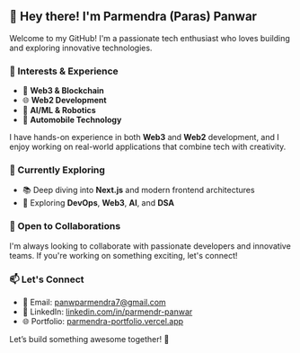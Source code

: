 ## 👋 Hey there! I'm Parmendra (Paras) Panwar

Welcome to my GitHub! I'm a passionate tech enthusiast who loves building and exploring innovative technologies.

### 🚀 Interests & Experience
- 🔗 **Web3 & Blockchain**
- 🌐 **Web2 Development**
- 🤖 **AI/ML & Robotics**
- 🚗 **Automobile Technology**

I have hands-on experience in both **Web3** and **Web2** development, and I enjoy working on real-world applications that combine tech with creativity.

### 🌱 Currently Exploring
- 📚 Deep diving into **Next.js** and modern frontend architectures
- 🔧 Exploring **DevOps**, **Web3**, **AI**, and **DSA**

### 🤝 Open to Collaborations
I'm always looking to collaborate with passionate developers and innovative teams. If you're working on something exciting, let's connect!

### 📫 Let's Connect
- 📧 Email: [panwparmendra7@gmail.com](mailto:panwparmendra7@gmail.com)
- 💼 LinkedIn: [linkedin.com/in/parmendr-panwar](https://www.linkedin.com/in/parmendr-panwar/)
- 🌐 Portfolio: [parmendra-portfolio.vercel.app](https://parmendra-portfolio.vercel.app/)

Let’s build something awesome together! 🚀
